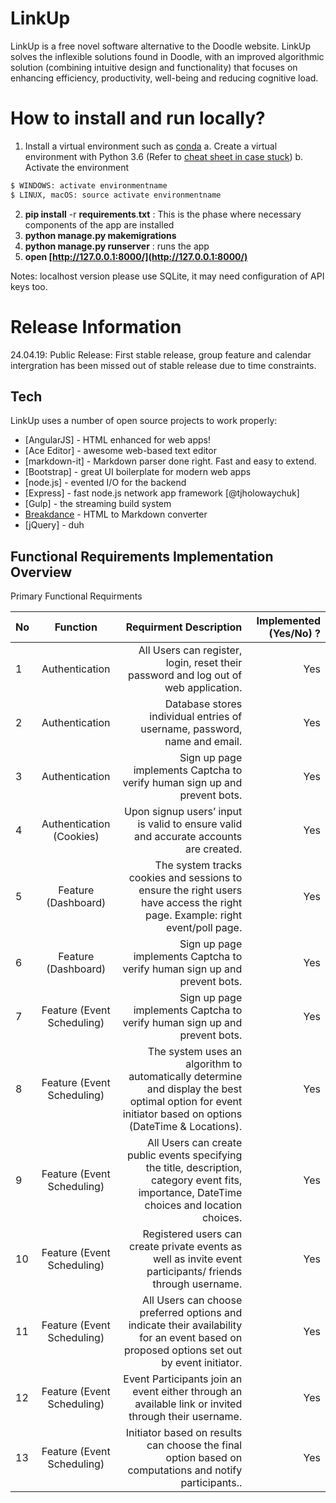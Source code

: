 # LinkUp 

LinkUp is a free novel software alternative to the Doodle website.
LinkUp solves the inflexible solutions found in Doodle, with an improved algorithmic solution (combining intuitive design and functionality) that focuses on enhancing efficiency, productivity, well-being and reducing cognitive load.
# How to install and run locally?

1. Install a virtual environment such as [conda](https://conda.io/en/latest/miniconda.html)
	a. Create a virtual environment with Python 3.6 (Refer to [cheat sheet in case stuck](https://docs.conda.io/projects/conda/en/4.6.0/_downloads/52a95608c49671267e40c689e0bc00ca/conda-cheatsheet.pdf))
	b. Activate the environment 
```sh
$ WINDOWS: activate environmentname 
$ LINUX, macOS: source activate environmentname
```
2. **pip install** -r **requirements**.**txt** : This is the phase where necessary components of the app are installed 
3. **python manage.py makemigrations**
4. **python manage.py runserver** : runs the app
5. **open [http://127.0.0.1:8000/](http://127.0.0.1:8000/)**

Notes: localhost version please use SQLite, it may need configuration of API keys too.

# Release Information
24.04.19: Public Release: First stable release, group feature and calendar intergration has been missed out of stable release due to time constraints. 

## Tech

LinkUp uses a number of open source projects to work properly:

* [AngularJS] - HTML enhanced for web apps!
* [Ace Editor] - awesome web-based text editor
* [markdown-it] - Markdown parser done right. Fast and easy to extend.
* [Bootstrap] - great UI boilerplate for modern web apps
* [node.js] - evented I/O for the backend
* [Express] - fast node.js network app framework [@tjholowaychuk]
* [Gulp] - the streaming build system
* [Breakdance](http://breakdance.io) - HTML to Markdown converter
* [jQuery] - duh

## Functional Requirements Implementation Overview
Primary Functional Requirments

| No |Function | Requirment Description | Implemented (Yes/No) ?  |
| :------------ |:----:| -:|-----:|
|1| Authentication|All Users can register, login, reset their password and log out of web application. |Yes |
|2| Authentication|Database stores individual entries of username, password, name and email. | Yes |
|3|Authentication |Sign up page implements Captcha to verify human sign up and prevent bots. | Yes | 
|4|Authentication (Cookies) |Upon signup users’ input is valid to ensure valid and accurate accounts are created. | Yes | 
|5|Feature (Dashboard) |The system tracks cookies and sessions to ensure the right users have access the right page. Example: right event/poll page. | Yes | 
|6|Feature (Dashboard) |Sign up page implements Captcha to verify human sign up and prevent bots. | Yes | 
|7|Feature (Event Scheduling) |Sign up page implements Captcha to verify human sign up and prevent bots. | Yes | 
|8|Feature (Event Scheduling) |The system uses an algorithm to automatically determine and display the best optimal option for event initiator based on options (DateTime & Locations). | Yes | 
|9|Feature (Event Scheduling) |All Users can create public events specifying the title, description, category event fits, importance, DateTime choices and location choices. | Yes | 
|10|Feature (Event Scheduling) |Registered users can create private events as well as invite event participants/ friends through username. | Yes | 
|11|Feature (Event Scheduling) |All Users can choose preferred options and indicate their availability for an event based on proposed options set out by event initiator. | Yes | 
|12|Feature (Event Scheduling) |Event Participants join an event either through an available link or invited through their username. | Yes | 
|13|Feature (Event Scheduling) |Initiator based on results can choose the final option based on computations and notify participants.. | Yes | 




